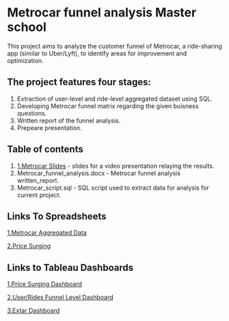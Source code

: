 # Metrocar funnel analysis Master school
   This project aims to analyze the customer funnel of Metrocar, 
   a ride-sharing app (similar to Uber/Lyft), 
   to identify areas for improvement and optimization.
## The project features four stages:

  1. Extraction of user-level and ride-level aggregated dataset using SQL. 
  2. Developing Metrocar funnel matrix regarding the given buisness questions. 
  3. Written report of the funnel analysis.
  4. Prepeare presentation.

## Table of contents

  1. [1.Metrocar Slides](https://docs.google.com/presentation/d/1NLXE5K1rfblNOvsl8S_XhNMRLFfFpPEc/edit?usp=drive_link&ouid=115094650836316658046&rtpof=true&sd=true) - slides for a video presentation relaying the results.
  2. Metrocar_funnel_analysis.docx - Metrocar funnel analysis written_report.
  3. Metrocar_script.sql - SQL script used to extract data for analysis for current project.

## Links To Spreadsheets

   [1.Metrocar Aggregated Data](https://docs.google.com/spreadsheets/d/13eC2QZO-DL9E2HwEqRClusCPGmsoCfWe/edit?usp=drive_link&ouid=115094650836316658046&rtpof=true&sd=true)
   
   [2.Price Surging](https://docs.google.com/spreadsheets/d/1QOi42PVopjoTEeJoz5mjpaH7lkYEEzxY/edit?usp=drive_link&ouid=115094650836316658046&rtpof=true&sd=true)
   
## Links to Tableau Dashboards
  [1.Price Surging Dashboard](https://public.tableau.com/app/profile/dan.moshe/viz/Project_metrocar_price_surge/Dashboard1?publish=yes)
  
  [2.User/Rides Funnel Level Dashboard](https://public.tableau.com/app/profile/dan.moshe/viz/Project2_metrocar_funnel/RidesUsersFunnel?publish=yes)
  
  [3.Extar Dashboard](https://public.tableau.com/app/profile/dan.moshe/viz/Project2_metrocar_funnel/UserCountvsMonthsvsAgeGroupssegmentedbyFunnelNames?publish=yes)

